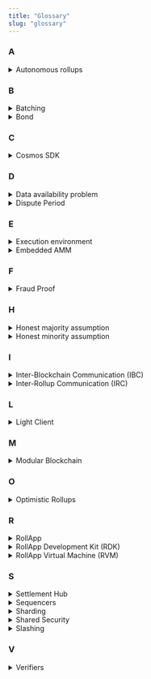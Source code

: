 ```yaml
---
title: "Glossary"
slug: "glossary"
---
```


### A

<details>
    <summary>Autonomous rollups</summary>
    A type of rollup that establishes its own validity rules while delegating responsibilities for determining the canonical state to an underlying settlement layer.  
</details>

### B

<details>
    <summary>Batching</summary>
    Sequencers gather executed transaction data and store it on the data layer for public availability and verification. The frequency of data batching is decided by the Sequencer, adjusting for their application needs. 
</details>

<details>
    <summary>Bond</summary>
    Optimistic rollups require a bond to be placed with the protocol as a form of insurance for any fraudlent activity. If a Sequencer, that has bonded tokens, is proven to committed fraud within the dispute period the tokens they've bonded are partially allocated to the prover and the rest are burned.
</details>

### C

<details>
    <summary>Cosmos SDK</summary>
    The Cosmos SDK is an open-source framework for building public Proof-of-Stake (PoS) blockchains. Blockchains built with the Cosmos SDK are generally referred to as application-specific blockchains.
</details>

### D

<details>
    <summary>Data availability problem</summary>
    The data availability problem states: If the block proposer does not publish all of the data no one would be able to detect hidden transactions. <br /> <br />
    If a block producer just publishes the block header but not the transaction data, then full nodes won’t be able to check if the transactions are valid and generate fraud proofs if they’re not valid. It is a requirement that block producers must publish all the data for their blocks, but we need a way to enforce this.<br /> <br />
    The most obvious way, as discussed, to solve the data availability problem is to simply require everyone (including light clients) to download all the data. Clearly, this doesn’t scale well. This is what most blockchains, such as Bitcoin and Ethereum, currently do. <br /> <br />
    Data availability proofs are a new technology that allows clients to check with very high probability that all the data for a block has been published, by only downloading a very small piece of that block. Data availability proofs utilize a core technology called erasure coding to increase the size of the data and use light clients to sample.
    <br /> <br /> Reference: https://coinmarketcap.com/alexandria/article/what-is-data-availability

</details>

<details>
    <summary>Dispute Period</summary>
    Anytime the sequencer publishes a batch of state transitions there is a “dispute period” during which any party can publish a “fraud proof” which indicates that one of the state transitions was invalid. This is proven by replaying the transaction which caused the state transition onchain and comparing the resulting state root with the one that was published by the sequencer. If the state roots do not match, then the fraud proof is successful and the state transition is cancelled. If there were more state transitions after the invalid one, they also get cancelled. Transactions which are older than the dispute period cannot be disputed anymore and are considered final.
    <br /> <br /> Reference: https://research.paradigm.xyz/rollups

</details>

### E

<details>
    <summary>Execution environment</summary>
    The virtual environment within a blockchain where transactions are processed and the state transition function is defined. 
</details>

<details>
    <summary>Embedded AMM</summary>
    dYmension embeds a native automated market maker (AMM) into the settlement hub enabling the creation of a core financial center. The embedded AMM is designated as an infrastructure tool that is designed to help developers and users interact within the dYmension ecosystem. The settlement layer is dedicated to facilitate easy RollApp deployment, providing a stable infrastructure for developers to innovate in and aggregating liquidity to create efficiently priced assets. The settlement hub is designed to solely embed a dedicated AMM and provide the tools for developers to build products within dYmension’s RollApp ecosystem.
</details>

### F

<details>
    <summary>Fraud Proof</summary>
    Fraud proofs indicate that a state transitions was invalid. This is proven by replaying the transaction which caused the state transition onchain and comparing the resulting state root with the one that was published by the sequencer. If the state roots do not match, then the fraud proof is successful and the state transition is cancelled.
    <br /> <br /> Reference: https://research.paradigm.xyz/rollups

</details>

### H

<details>
    <summary>Honest majority assumption</summary>
    The assumption that a majority of blockchain participants (such as the validator set) are honest and follow the rules of the protocol. If a majority of participants are dishonest, attacks can be made that are within the rules of the protocol but cause negative effects.
    <br /> <br />In Tendermint Core when +1/3 of the voting power drops offline for whatever reason, the chain will stop making progress. In order to start making progress again, the network will need to wait for the +1/3 of voting power to come back online. If validators don’t come back online for whatever reason, they may need to be forked out via manual intervention from the community.

</details>

<details>
    <summary>Honest minority assumption</summary>
    The assumption that only a minority of blockchain participants are honest and follow the rules of the protocol. Honest minority assumptions can come in multiple forms, such as a 1-of-N assumption where only a single honest participant is required to be honest for the blockchain to hold a guarantee. For example, optimistic rollup users and nodes require a 1-of-N assumption for safety as at least one honest full node is required to monitor the rollup and submit fraud proofs in the event of fraud. 
    <br /> <br /> Reference: https://celestia.org/glossary/

</details>

### I

<details>
    <summary>Inter-Blockchain Communication (IBC)</summary>
    The Inter‐Blockchain Communication Protocol (IBC) is an open‐source protocol for relaying messages between independent blockchains. The messages pass across trust-minimized channels that rely on the honest-majority of the corresponding chain.
</details>

<details>
    <summary>Inter-Rollup Communication (IRC)</summary>
    IRC is an IBC based protocol which provides safe message transferring between dYmension RollApps. IRC leverages the common communication ground of all dYmension RollApps, the dYmension settlement hub.
</details>

### L

<details>
    <summary>Light Client</summary>
    Light clients are a process that only verifies a particular state machine’s consensus, without executing the transactions. This allows it to be used in mobile wallets or other low-powered devices.
    <br /> <br />The light client connects to a set of full nodes and verifies the new headers can be trusted. Most of the communication is happening with just one node, called a primary, other nodes are called witnesses.
    <br /><br /> Reference: https://medium.com/tendermint/different-types-of-evidence-in-tendermint-5de4440fdd54

</details>

### M

<details>
    <summary>Modular Blockchain</summary>
    Modular blockchain architecture design decouples different functions of a ‘Monolithic’ blockchain for greater performance and scalability. Modular blockchains handle one or more of the functions of a monolithic blockchain but not all. Monolithic blockchains handle transaction execution, state settlement, data processing and provide a consensus on the canonical history of the chain.
</details>

### O

<details>
    <summary>Optimistic Rollups</summary>
     Optimistic rollups assume an optimistic view towards the honesty of the sequencers, hence the term optimistic rollup. Meaning that it’s initially assumed the sequencer who is processing transactions is acting honestly. However, in order to produce an environment where users of a network do not have to simply trust sequencers, a dispute period is installed. This period enables others to verify that the sequencer is reporting correct state updates. If anyone discovers a batch that is not correct, they can publish a “fraud proof” demonstrating the correct state transition. If indeed the sequencer provided incorrect information the state of the blockchain is reverted and the sequencer is “slashed” (they lose tokens they’ve bonded to participate in the network). 
</details>

### R

<details>
    <summary>RollApp</summary>
    An application deployed to dYmension’s ecosystem is called a RollApp. RollApps have their own autonomy, meaning they have minimal interactions with low level blockchain logic namely a significant reduction in handling networking and consensus requirements. Autonomous RollApps still retain the benefits of building their own blockchain such as having their own network fee token, flexible application logic and trust-minimized inter-operability with other RollApps and IBC-enabled blockchains.
</details>

<details>
    <summary>RollApp Development Kit (RDK)</summary>
    dYmension’s rollup factory takes its inspiration from the Cosmos ecosystem which introduced the successful Cosmos SDK. A RollApp instance on dYmension is an application-specific rollup (which we refer to as RollApp), built by using the dYmension RollApp Development Kit, termed RDK. The development kit is a pre-packaged set of generic modules which enable compatible Cosmos SDK functionality, such as creating accounts and token management. The RDK simplifies the process of deploying rollups on top of dYmension’s settlement layer.
</details>

<details>
    <summary>RollApp Virtual Machine (RVM)</summary>
    dYmension introduces a novel dispute mechanism which generates a RollApp specific virtual machine for resolving transaction disputes within the settlement chain. RVM emulates the exact context and logic in which a transaction is executed resulting in a deterministic output. As such, RVM is capable of resolving disputes in various execution environments.
</details>

### S

<details>
    <summary>Settlement Hub</summary>
    dYmension settlement hub is a Cosmos SDK Proof-of-Stake chain, that utilizes the Tendermint Core state replication model for networking and consensus. Contrary to a monolithic blockchain, dYmension’s settlement layer is specifically designed to provide a specialized service optimized for rollups. As such rollup servicing logic is embedded in the settlement layer, an attribute known as ‘enshrined rollups’, increasing seamless cooperation between RollApps and the settlement hub.
</details>

<details>
    <summary>Sequencers</summary>    
    Sequencers are responsible for storing and executing transactions off-chain. Periodically sequencers publish data and update state roots to reduce trust assumptions in the correctness of the current state. 
</details>

<details>
    <summary>Sharding</summary>
    One way of increasing the throughput of a blockchain is to split the blockchain into multiple chains called shards. The point of sharding is to split up the block producers in the network so that instead of every block producer processing every transaction, they split up their processing power into different shards that only process some transactions. RollApps are execution environment shards, Sequencers and participating full nodes network transactions and maintain a light client of the settlement layer for updating state and connecting to other execution shards. 
</details>

<details>
    <summary>Shared Security</summary>
    Shared security means that all RollApps that are connected to the dYmension settlement hub and benefit from the economic security provided by the dYmension validators. The notion of shared security is different from interchain protocols that build on an architecture of bridges. For bridge protocols, each chain is considered sovereign and must maintain its own validator set and economic security.
    <br /> <br /> Reference: https://wiki.polkadot.network/docs/learn-security

</details>

<details>
    <summary>Slashing</summary>
    A mechanism employed in PoS blockchains that is used to deter and punish malicious behavior. Slashing was originally conceived as a method to solve the nothing at stake problem, which presented the problem that validators weren’t restricted by the number of forks they could vote on – unlike in PoW where miners only have a limited amount of hash power to dedicate to forks.
    <br /> <br />To become a validator, a node is typically required to stake a minimum amount of the network’s native token. If the validator is caught double-voting or voting for any competing fork other than the canonical chain, the validator's stake is reduced (slashed). The degree by which validators are slashed varies by network and the severity of the malicious behavior.
    <br /><br />Slashing can also occur for behavior that is deemed dishonest despite any lack of malicious intent. Dishonest behavior can include going offline or missing network duties. Slashing as a deterrent for dishonest behavior is important for blockchains that employ BFT-like consensus mechanisms, where ≥1/3 of voting power can halt the network if they are offline or refuse to vote.
    <br /><br />Reference: https://celestia.org/glossary/slashing

</details>

### V

<details>
    <summary>Verifiers</summary>
    Verifiers are entities responsible for watching RollApp Sequencers in case of fraud. RollApp Verifiers run full nodes of the RollApp state transitions. Verifiers submit fraud proofs to the settlement layer. Upon a successful fraud proof the Verifier is rewarded a portion of the Sequencer's bonded token and the rest are burned. 
</details>
